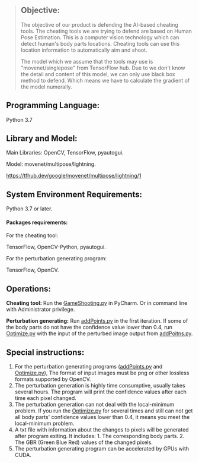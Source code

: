 > ## Objective:
>
> The objective of our product is defending the AI-based cheating tools. The cheating tools we are trying to defend are based on Human Pose Estimation. This is a computer vision technology which can detect human's body parts locations. Cheating tools can use this location information to automatically aim and shoot.
>
> The model which we assume that the tools may use is "movenet/singlepose" from TensorFlow hub. Due to we don't know the detail and content of this model, we can only use black box method to defend. Which means we have to calculate the gradient of the model numerally.

## Programming Language:

Python 3.7

## Library and Model:

Main Libraries: OpenCV, TensorFlow, pyautogui.

Model: movenet/multipose/lightning.

<https://tfhub.dev/google/movenet/multipose/lightning/1>


## System Environment Requirements:

Python 3.7 or later.

#### **Packages requirements:**

For the cheating tool:

TensorFlow, OpenCV-Python, pyautogui.

For the perturbation generating program:

TensorFlow, OpenCV.

## Operations:

**Cheating tool:** Run the [GameShooting.py](http://GameShooting.py) in PyCharm. Or in command line with Administrator privilege.

**Perturbation generating:** Run [addPoints.py](http://addPoints.py) in the first iteration. If some of the body parts do not have the confidence value lower than 0.4, run [Optimize.py](http://Optimize.py) with the input of the perturbed image output from [addPoitns.py](http://addPoitns.py).

## Special instructions:

1. For the perturbation generating programs ([addPoints.py](http://addPoints.py) and [Optimize.py](http://Optimize.py)), The format of input images must be png or other lossless formats supported by OpenCV.
2. The perturbation generation is highly time consumptive, usually takes several hours. The program will print the confidence values after each time each pixel changed.
3. The perturbation generation can not deal with the local-minimum problem. If you run the [Optimize.py](http://Optimize.py) for several times and still can not get all body parts' confidence values lower than 0.4, it means you meet the local-minimum problem.
4. A txt file with information about the changes to pixels will be generated after program exiting. It includes: 1. The corresponding body parts. 2. The GBR (Green Blue Red) values of the changed pixels.
5. The perturbation generating program can be accelerated by GPUs with CUDA.

